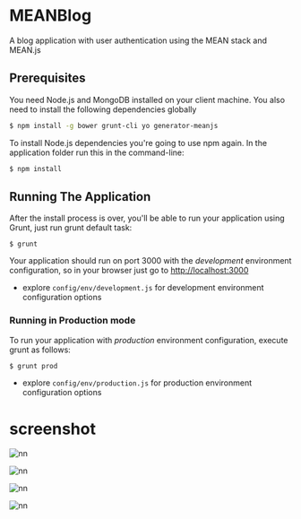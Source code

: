 # MEANBlog
A blog application with user authentication using the MEAN stack and MEAN.js

## Prerequisites
You need Node.js and MongoDB installed on your client machine. You also need to install the following dependencies globally

```bash
$ npm install -g bower grunt-cli yo generator-meanjs
```

To install Node.js dependencies you're going to use npm again. In the application folder run this in the command-line:

```bash
$ npm install
```

## Running The Application
After the install process is over, you'll be able to run your application using Grunt, just run grunt default task:

```
$ grunt
```

Your application should run on port 3000 with the *development* environment configuration, so in your browser just go to [http://localhost:3000](http://localhost:3000)

* explore `config/env/development.js` for development environment configuration options

### Running in Production mode
To run your application with *production* environment configuration, execute grunt as follows:

```bash
$ grunt prod
```

* explore `config/env/production.js` for production environment configuration options

# screenshot

![nn](https://user-images.githubusercontent.com/12325386/28306469-fc28a6cc-6bd1-11e7-9c0f-9ff926b32d32.JPG)

![nn](https://user-images.githubusercontent.com/12325386/28306504-1b738650-6bd2-11e7-982f-e3752d1ed4e7.JPG)

![nn](https://user-images.githubusercontent.com/12325386/28306593-7270fcda-6bd2-11e7-81b0-87466f8d7000.JPG)

![nn](https://user-images.githubusercontent.com/12325386/28306627-9e217e18-6bd2-11e7-99bf-c2e809dfebc7.JPG)
